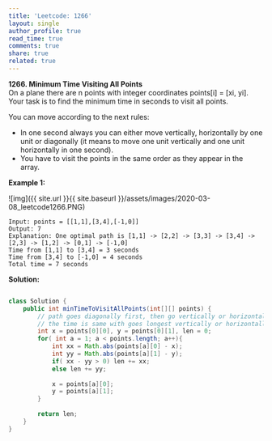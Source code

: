 ```yaml
---
title: 'Leetcode: 1266'
layout: single
author_profile: true
read_time: true
comments: true
share: true
related: true
---
```


**1266. Minimum Time Visiting All Points** <br/>
On a plane there are n points with integer coordinates points[i] = [xi, yi]. Your task is to find the minimum time in seconds to visit all points. <br/>

You can move according to the next rules: <br/>

* In one second always you can either move vertically, horizontally by one unit or diagonally (it means to move one unit vertically and one unit horizontally in one second).
* You have to visit the points in the same order as they appear in the array.

**Example 1:**

![img]({{ site.url }}{{ site.baseurl }}/assets/images/2020-03-08_leetcode1266.PNG)

```
Input: points = [[1,1],[3,4],[-1,0]]
Output: 7
Explanation: One optimal path is [1,1] -> [2,2] -> [3,3] -> [3,4] -> [2,3] -> [1,2] -> [0,1] -> [-1,0]   
Time from [1,1] to [3,4] = 3 seconds 
Time from [3,4] to [-1,0] = 4 seconds
Total time = 7 seconds
```

**Solution:**

```java

class Solution {
    public int minTimeToVisitAllPoints(int[][] points) {
        // path goes diagonally first, then go vertically or horizontally
        // the time is same with goes longest vertically or horizontally
        int x = points[0][0], y = points[0][1], len = 0;
        for( int a = 1; a < points.length; a++){
            int xx = Math.abs(points[a][0] - x);
            int yy = Math.abs(points[a][1] - y);    
            if( xx - yy > 0) len += xx;
            else len += yy;
            
            x = points[a][0];
            y = points[a][1];
        }
        
        return len;
    }
}
```